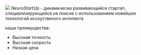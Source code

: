 ![](httpa://netology-code.github.io/git-homeworks/introduction/assets/logo.png)
*NeuroStartUp* - динамически развивающийся стартап, специализирующийся на поиске с использованием новейших технологий исскуственого интелекта

наши преимущества:
* Высокая точность
*  Высокая скорость
* Низкая цена
